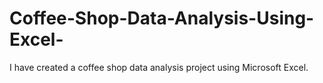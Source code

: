 # Coffee-Shop-Data-Analysis-Using-Excel-
I have created a coffee shop data analysis project using Microsoft Excel.
